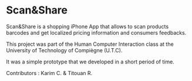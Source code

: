Scan&Share
============


Scan&Share is a shopping iPhone App that allows to scan products barcodes and get localized pricing information and consumers feedbacks.

This project was part of the Human Computer Interaction class at the University of Technology of Compiègne (U.T.C).

It was a simple prototype that we developed in a short period of time.

Contributors : Karim C. & Titouan R.
